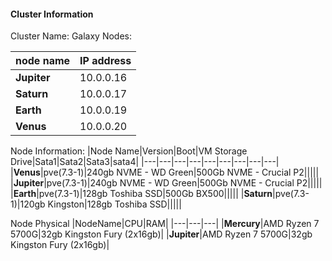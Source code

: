 #### Cluster Information

Cluster Name: Galaxy
Nodes: 

|node name| IP address|
|---|---|
|**Jupiter**|10.0.0.16|
|**Saturn**|10.0.0.17|
|**Earth**|10.0.0.19|
|**Venus**|10.0.0.20|

Node Information:
|Node Name|Version|Boot|VM Storage Drive|Sata1|Sata2|Sata3|sata4|
|---|---|---|---|---|---|---|---|---|
|**Venus**|pve(7.3-1)|240gb NVME - WD Green|500Gb NVME - Crucial P2|||||
|**Jupiter**|pve(7.3-1)|240gb NVME - WD Green|500Gb NVME - Crucial P2|||||
|**Earth**|pve(7.3-1)|128gb Toshiba SSD|500Gb BX500|||||
|**Saturn**|pve(7.3-1)|120gb Kingston|128gb Toshiba SSD|||||

Node Physical
|NodeName|CPU|RAM|
|---|---|---|
|**Mercury**|AMD Ryzen 7 5700G|32gb Kingston Fury (2x16gb)|
|**Jupiter**|AMD Ryzen 7 5700G|32gb Kingston Fury (2x16gb)|

